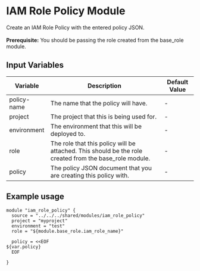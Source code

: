 # IAM Role Policy Module
Create an IAM Role Policy with the entered policy JSON.</br></br>
**Prerequisite:** You should be passing the role created from the base_role module.

## Input Variables
| Variable | Description | Default Value |
|----------|-------------|---------------|
|policy-name| The name that the policy will have. | - |
|project|The project that this is being used for.| - |
|environment|The environment that this will be deployed to.| - |
|role|The role that this policy will be attached. This should be the role created from the base_role module.| - |
|policy|The policy JSON document that you are creating this policy with.| - |

## Example usage

````hcl
module "iam_role_policy" {
  source = "../../../shared/modules/iam_role_policy"
  project = "myproject"
  environment = "test"
  role = "${module.base_role.iam_role_name}"

  policy = <<EOF
${var.policy}
  EOF

}
````
